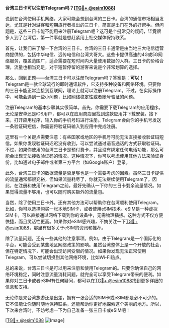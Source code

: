 **台湾三日卡可以注册Telegram吗？[[TG💪+ @esim1088](https://t.me/s/esim1088)]**

说到在台湾使用手机网络，大家可能会想到台湾的三日卡。台湾的通信市场相当发达，尤其是针对游客和短期旅行者推出的三日卡，简直是出门在外的好帮手。但问题是，这些三日卡能不能用来注册Telegram呢？这可是个挺常见的疑问，毕竟很多人到了台湾后，第一件事就是想赶紧用上社交媒体保持联系。

首先，让我们来了解一下台湾的三日卡。台湾的三日卡通常是由当地三大电信运营商提供的，包括中华电信、远传电信和台湾大哥大。这些卡提供高速的4G或5G网络服务，覆盖范围广，适合需要在短时间内大量使用数据的人群。三日卡的价格合理，流量也相当充足，对于短暂停留的游客来说是个非常划算的选择。

那么，回到正题——台湾三日卡可以注册Telegram吗？答案是：**可以！** Telegram是一款全球流行的即时通讯软件，它支持多种设备和网络环境。只要你的三日卡能正常连接到互联网，理论上就可以注册Telegram。不过，在实际操作中，可能会遇到一些小问题，比如网络稳定性或者账号验证的问题。

注册Telegram的基本步骤其实很简单。首先，你需要下载Telegram的应用程序。无论是安卓还是iOS用户，都可以在应用商店里找到这款应用并下载安装。接下来，打开应用程序，输入你的手机号码进行注册。Telegram会向你的手机号发送一条验证码短信，你需要将验证码输入到应用中完成注册。

这里有一个关键点需要注意：有些国家或地区的手机号可能无法直接接收验证码短信。如果你发现验证码迟迟没有收到，可以尝试通过语音通话的方式获取验证码。不过，如果你使用的台湾三日卡是预付费卡，并且没有绑定任何电话功能，那么可能会出现无法接收验证码的情况。这种情况下，你可以考虑使用其他方法来验证身份，比如通过电子邮件或者第三方平台（如Google账户）登录。

此外，台湾三日卡的数据流量是否足够也是一个需要考虑的因素。虽然三日卡提供的流量通常都很充裕，但如果流量耗尽了，你就无法继续使用Telegram了。因此，在注册和使用Telegram之前，最好先确认一下你的三日卡剩余流量情况。如果觉得流量不够用，也可以随时购买额外的流量包。

当然，除了使用三日卡外，还有其他方法可以帮助你在台湾顺利使用Telegram。比如，你可以选择购买一张本地SIM卡，或者使用eSIM技术。eSIM是一种虚拟SIM卡，可以直接通过网络下载到你的设备中，无需物理插拔。这种方式不仅方便快捷，而且灵活性更高。如果你对eSIM感兴趣，不妨关注一下[TG💪+ @esim1088](https://t.me/s/esim1088)，那里有很多关于eSIM的资讯和推荐。

除了流量问题，还有一些其他的注意事项。例如，由于Telegram是一个国际化的平台，可能会受到某些地区网络政策的影响。虽然台湾整体上是一个开放的社会，但在特定情况下，可能会出现访问受限的情况。如果你发现无法正常使用Telegram，可以尝试切换到其他网络环境，比如Wi-Fi热点。

总的来说，台湾三日卡是可以用来注册和使用Telegram的。只要你确保自己的网络环境稳定，同时注意流量消耗问题，就完全可以享受Telegram带来的便利。如果你对三日卡或者eSIM有任何疑问，都可以在[TG💪+ @esim1088](https://t.me/s/esim1088)找到更多详细的信息和支持。

无论你是来台湾旅游还是出差，拥有一张合适的SIM卡或eSIM都是必不可少的。它不仅能让你随时随地保持联系，还能帮助你更好地探索这个美丽的地方。所以，下次来台湾时，不妨考虑一下为自己准备一张三日卡或eSIM吧！

[[TG💪+ @esim1088](https://t.me/s/esim1088) ![Image](https://i.postimg.cc/4NQfJmqS/Snipaste-2025-05-13-00-14-12.png)]